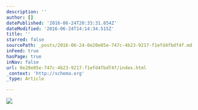 ```yaml
---
description: ''
author: []
datePublished: '2016-06-24T20:33:31.854Z'
dateModified: '2016-06-24T14:14:34.515Z'
title: ''
starred: false
sourcePath: _posts/2016-06-24-0e20e05e-747c-4b23-9217-f1efd4fbdf4f.md
inFeed: true
hasPage: true
inNav: false
url: 0e20e05e-747c-4b23-9217-f1efd4fbdf4f/index.html
_context: 'http://schema.org'
_type: Article

---
```

![](https://the-grid-user-content.s3-us-west-2.amazonaws.com/f29bbd81-641e-4902-adad-b3ae7df84a9d.jpg)